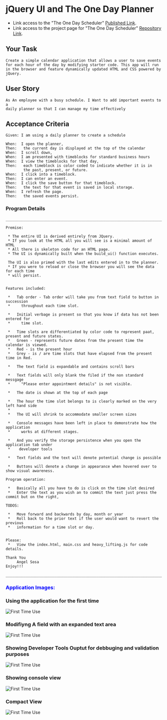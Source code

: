 # jQuery UI and The One Day Planner


* Link access to the "The One Day Scheduler" [Published Link](https://xtended99.github.io/The-One-Day-Scheduler).
* Link access to the project page for "The One Day Scheduler" [Repository Link](https://github.com/Xtended99/The-One-Day-Scheduler).


## Your Task

```
Create a simple calendar application that allows a user to save events 
for each hour of the day by modifying starter code. This app will run 
in the browser and feature dynamically updated HTML and CSS powered by 
jQuery.
```

## User Story

```
As An employee with a busy schedule. I Want to add important events to a
daily planner so that I can manage my time effectively
```

## Acceptance Criteria

```
Given: I am using a daily planner to create a schedule

When:  I open the planner,
Then:   the current day is displayed at the top of the calendar
When:  I scroll down,
When:  I am presented with timeblocks for standard business hours
When:  I view the timeblocks for that day,
Then:   each timeblock is color coded to indicate whether it is in 
        the past, present, or future.
When:  I click into a timeblock.
Then:  I can enter an event.
When:  I click the save button for that timeblock.
Then:   the text for that event is saved in local storage.
When:  I refresh the page.
Then:   the saved events persist.
```

### Program Details

```
_______________________________________________________________________

Premise:

 * The entire UI is derived entirely from JQuery.
 * If you look at the HTML all you will see is a minimal amount of HTML
 * All there is skeleton code for an HTML page.
 * The UI is dynamically built when the build_ui() function executes.

 The UI is also primed with the last edits entered in to the planner.
 * If you were to reload or close the browser you will see the data for each time
 * will persist.


Features included:

 *   Tab order - Tab order will take you from text field to button in succession
 *     throughout each time slot.

 *   Initial verbage is present so that you know if data has not been entered for 
 *     time slot.

 *   Time slots are differentiated by color code to represent paat, present and future states.
 *   Green - represents future dates from the present time the calendar is viewed.
 *   Red - is the present hour
 *   Grey - is / are time slots that have elapsed from the present time in Red.

 *   The text field is expandable and contains scroll bars

 *   Text fields will only blank the filed if the non standard messgage
 *     "Please enter appointment details" is not visible.

 *   The date is shown at the top of each page

 *   The hour the time slot belongs to is clearly marked on the very left hand side
 *
 *   The UI will shrink to accommodate smaller screen sizes

 *   Console messages have been left in place to demonstrate how the application
 *     works at different stages.

 *   And you verify the storage persistence when you open the application tab under
 *    developer tools

 *   Text fields and the text will denote potential change is possible 

 *   Buttons will denote a change in appearance when hovered over to show visual awareness.

Program operation:

 *   Basically all you have to do is click on the time slot desired 
 *   Enter the text as you wish an to commit the text just press the commit but on the right,

TODOS:

 *   Move forward and backwards by day, month or year
 *   Roll back to the prior text if the user would want to revert the previous
 *   information for a time slot or day.


Please:
 *   View the index.html, main.css and heavy_lifting.js for code details.

Thank You
     Angel Sosa
Enjoy!!!
 _______________________________________________________________________
```

### <span style="color:blue">**Application Images:**</span>
  
  
### **Using the application for the first time**   
   ![First Time Use](./appimages/using_for_the_first_time.png)   
  
  
  
### **Modifiyng A field with an expanded text area**  
  ![First Time Use](./appimages/modified.png)   
  
  
  
### **Showing Developer Tools Ouptut for debbuging and validation purposes**   
  ![First Time Use](./appimages/developer_tools_application_view.png)   
  
  
  
### **Showing console view**   
  ![First Time Use](./appimages/console.view.PNG)   
  
  
### **Compact View**   
  ![First Time Use](./appimages/compact.view.PNG)   
  






